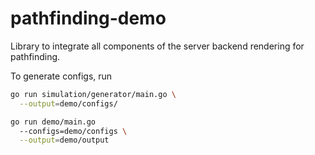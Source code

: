 # pathfinding-demo
Library to integrate all components of the server backend rendering for pathfinding.

To generate configs, run

```bash
go run simulation/generator/main.go \
  --output=demo/configs/

go run demo/main.go 
  --configs=demo/configs \
  --output=demo/output
```
